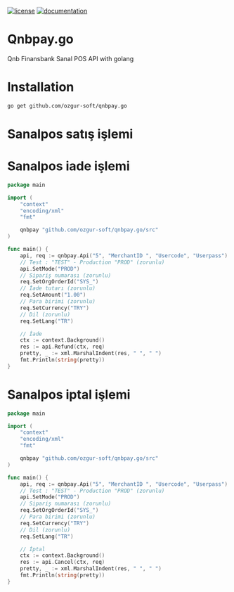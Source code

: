 [![license](https://img.shields.io/:license-mit-blue.svg)](https://github.com/ozgur-soft/qnbpay.go/blob/main/LICENSE.md)
[![documentation](https://pkg.go.dev/badge/github.com/ozgur-soft/qnbpay.go)](https://pkg.go.dev/github.com/ozgur-soft/qnbpay.go/src)

# Qnbpay.go
Qnb Finansbank Sanal POS API with golang

# Installation
```bash
go get github.com/ozgur-soft/qnbpay.go
```

# Sanalpos satış işlemi

# Sanalpos iade işlemi
```go
package main

import (
	"context"
	"encoding/xml"
	"fmt"

	qnbpay "github.com/ozgur-soft/qnbpay.go/src"
)

func main() {
	api, req := qnbpay.Api("5", "MerchantID ", "Usercode", "Userpass")
	// Test : "TEST" - Production "PROD" (zorunlu)
	api.SetMode("PROD")
	// Sipariş numarası (zorunlu)
	req.SetOrgOrderId("SYS_")
	// İade tutarı (zorunlu)
	req.SetAmount("1.00")
	// Para birimi (zorunlu)
	req.SetCurrency("TRY")
	// Dil (zorunlu)
	req.SetLang("TR")

	// İade
	ctx := context.Background()
	res := api.Refund(ctx, req)
	pretty, _ := xml.MarshalIndent(res, " ", " ")
	fmt.Println(string(pretty))
}
```

# Sanalpos iptal işlemi
```go
package main

import (
	"context"
	"encoding/xml"
	"fmt"

	qnbpay "github.com/ozgur-soft/qnbpay.go/src"
)

func main() {
	api, req := qnbpay.Api("5", "MerchantID ", "Usercode", "Userpass")
	// Test : "TEST" - Production "PROD" (zorunlu)
	api.SetMode("PROD")
	// Sipariş numarası (zorunlu)
	req.SetOrgOrderId("SYS_")
	// Para birimi (zorunlu)
	req.SetCurrency("TRY")
	// Dil (zorunlu)
	req.SetLang("TR")

	// İptal
	ctx := context.Background()
	res := api.Cancel(ctx, req)
	pretty, _ := xml.MarshalIndent(res, " ", " ")
	fmt.Println(string(pretty))
}
```

